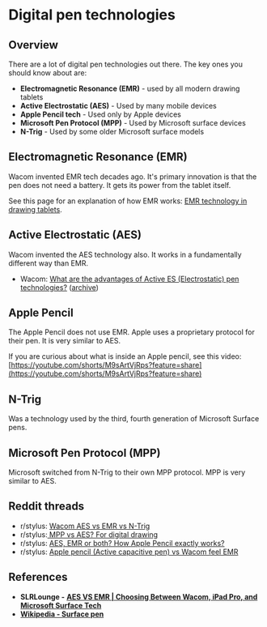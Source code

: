 # Digital pen technologies

## Overview

There are a lot of digital pen technologies out there. The key ones you should know about are:

* **Electromagnetic Resonance (EMR)** - used by all modern drawing tablets
* **Active Electrostatic (AES)** - Used by many mobile devices
* **Apple Pencil tech** - Used only by Apple devices
* **Microsoft Pen Protocol (MPP)** - Used by Microsoft surface devices
* **N-Trig** - Used by some older Microsoft surface models

## Electromagnetic Resonance (EMR)&#x20;

Wacom invented EMR tech decades ago. It's primary innovation is that the pen does not need a battery. It gets its power from the tablet itself.

See this page for an explanation of how EMR works:  [EMR technology in drawing tablets](emr-tab-tech.md).

## Active Electrostatic (AES)

Wacom invented the AES technology also. It works in a fundamentally different way than EMR.

* Wacom: [What are the advantages of Active ES (Electrostatic) pen technologies?](https://support.wacom.com/hc/en-us/articles/1500006269061-What-are-the-advantages-of-Active-ES-Electrostatic-pen-technologies-) ([archive](https://archive.is/wip/MT5Hf))

## Apple Pencil

The Apple Pencil does not use EMR. Apple uses a proprietary protocol for their pen. It is very similar to AES.

If you are curious about what is inside an Apple pencil, see this video: [https://youtube.com/shorts/M9sArtVjRps?feature=share](https://youtube.com/shorts/M9sArtVjRps?feature=share)

## N-Trig

Was a technology used by the third, fourth generation of Microsoft Surface pens.

## Microsoft Pen Protocol (MPP)

Microsoft switched from N-Trig to their own MPP protocol. MPP is very similar to AES.

## Reddit threads

* r/stylus: [Wacom AES vs EMR vs N-Trig](https://www.reddit.com/r/stylus/comments/kg660r/wacom\_aes\_vs\_emr\_vs\_ntrig/)&#x20;
* r/stylus:[ MPP vs AES? For digital drawing](https://www.reddit.com/r/stylus/comments/pyosk5/mpp\_vs\_aes\_for\_digital\_drawing/)&#x20;
* r/stylus: [AES, EMR or both? How Apple Pencil exactly works?](https://www.reddit.com/r/stylus/comments/cimn3i/aes\_emr\_or\_both\_how\_apple\_pencil\_exactly\_works/)&#x20;
* r/stylus: [Apple pencil (Active capacitive pen) vs Wacom feel EMR](https://www.reddit.com/r/stylus/comments/k0fcrb/apple\_pencil\_active\_capacitive\_penvs\_wacom\_feel/)&#x20;

## References

* **SLRLounge -** [**AES VS EMR | Choosing Between Wacom, iPad Pro, and Microsoft Surface Tech**](https://www.slrlounge.com/aes-vs-emr-choosing-between-wacom-ipad-pro-and-microsoft-surface-tech/)
* [**Wikipedia - Surface pen**](https://en.wikipedia.org/wiki/Surface\_Pen)



&#x20;
